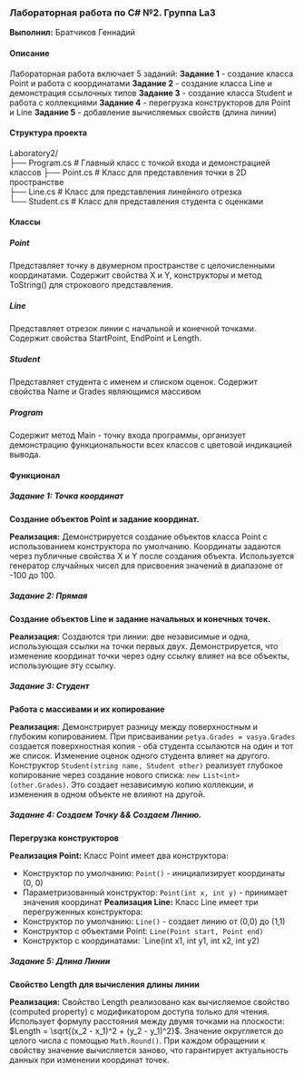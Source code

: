 ### Лабораторная работа по C# №2. Группа La3

**Выполнил:** Братчиков Геннадий

#### Описание
Лабораторная работа включает 5 заданий:
**Задание 1** - создание класса Point и работа с координатами
**Задание 2** - создание класса Line и демонстрация ссылочных типов
**Задание 3** - создание класса Student и работа с коллекциями
**Задание 4** - перегрузка конструкторов для Point и Line
**Задание 5** - добавление вычисляемых свойств (длина линии)

#### Структура проекта
Laboratory2/  
├── Program.cs # Главный класс с точкой входа и демонстрацией классов 
├── Point.cs # Класс для представления точки в 2D пространстве  
├── Line.cs # Класс для представления линейного отрезка  
└── Student.cs # Класс для представления студента с оценками

#### Классы
##### Point 
Представляет точку в двумерном пространстве с целочисленными координатами. Содержит свойства X и Y, конструкторы и метод ToString() для строкового представления.
##### Line 
Представляет отрезок линии с начальной и конечной точками. Содержит свойства StartPoint, EndPoint и Length. 
##### Student 
Представляет студента с именем и списком оценок. Содержит свойства Name и Grades являющимся массивом
##### Program 
Содержит метод Main - точку входа программы, организует демонстрацию функциональности всех классов с цветовой индикацией вывода.

#### Функционал 
##### Задание 1: Точка координат 
**Создание объектов Point и задание координат.**

**Реализация:** 
Демонстрируется создание объектов класса Point с использованием конструктора по умолчанию. Координаты задаются через публичные свойства X и Y после создания объекта. Используется генератор случайных чисел для присвоения значений в диапазоне от -100 до 100.

##### Задание 2: Прямая 
**Создание объектов Line и задание начальных и конечных точек.**

**Реализация:** 
Создаются три линии: две независимые и одна, использующая ссылки на точки первых двух. Демонстрируется, что изменение координат точки через одну ссылку влияет на все объекты, использующие эту ссылку.

##### Задание 3: Студент
**Работа с массивами и их копирование** 

**Реализация:** 
Демонстрирует разницу между поверхностным и глубоким копированием. При присваивании `petya.Grades = vasya.Grades` создается поверхностная копия - оба студента ссылаются на один и тот же список. Изменение оценок одного студента влияет на другого. Конструктор `Student(string name, Student other)` реализует глубокое копирование через создание нового списка: `new List<int>(other.Grades)`. Это создает независимую копию коллекции, и изменения в одном объекте не влияют на другой.

##### Задание 4: Создаем Точку && Создаем Линию.
**Перегрузка конструкторов**

**Реализация Point:** 
Класс Point имеет два конструктора: 
- Конструктор по умолчанию: `Point()` - инициализирует координаты (0, 0)
- Параметризованный конструктор: `Point(int x, int y)` - принимает значения координат 
**Реализация Line:** 
Класс Line имеет три перегруженных конструктора: 
- Конструктор по умолчанию: `Line()` - создает линию от (0,0) до (1,1) 
- Конструктор с объектами Point: `Line(Point start, Point end)` 
- Конструктор с координатами: `Line(int x1, int y1, int x2, int y2)

##### Задание 5: Длина Линии
**Свойство Length для вычисления длины линии** 

**Реализация:** 
Свойство Length реализовано как вычисляемое свойство (computed property) с модификатором доступа только для чтения. Использует формулу расстояния между двумя точками на плоскости: $Length = \sqrt{(x_2 - x_1)^2 + (y_2 - y_1)^2}$. Значение округляется до целого числа с помощью `Math.Round()`. При каждом обращении к свойству значение вычисляется заново, что гарантирует актуальность данных при изменении координат точек.
